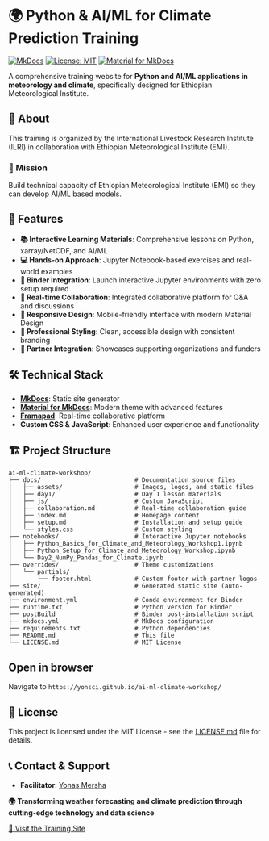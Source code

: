 # 🌍 Python & AI/ML for Climate Prediction Training

[![MkDocs](https://img.shields.io/badge/docs-mkdocs-blue)](https://yonsci.github.io/ai-ml-climate-workshop/)
[![License: MIT](https://img.shields.io/badge/License-MIT-yellow.svg)](https://opensource.org/licenses/MIT)
[![Material for MkDocs](https://img.shields.io/badge/material-mkdocs-teal)](https://squidfunk.github.io/mkdocs-material/)

A comprehensive training website for **Python and AI/ML applications in meteorology and climate**, specifically designed for Ethiopian Meteorological Institute.

## 📖 About

This training is organized by the International Livestock Research Institute (ILRI) in collaboration with Ethiopian Meteorological Institute (EMI).


### 🎯 Mission
Build technical capacity of Ethiopian Meteorological Institute (EMI) so they can develop AI/ML based models.

## 🚀 Features

- **📚 Interactive Learning Materials**: Comprehensive lessons on Python, xarray/NetCDF, and AI/ML
- **💻 Hands-on Approach**: Jupyter Notebook-based exercises and real-world examples
- **🚀 Binder Integration**: Launch interactive Jupyter environments with zero setup required
- **🤝 Real-time Collaboration**: Integrated collaborative platform for Q&A and discussions
- **📱 Responsive Design**: Mobile-friendly interface with modern Material Design
- **🎨 Professional Styling**: Clean, accessible design with consistent branding
- **🔗 Partner Integration**: Showcases supporting organizations and funders

## 🛠️ Technical Stack

- **[MkDocs](https://www.mkdocs.org/)**: Static site generator
- **[Material for MkDocs](https://squidfunk.github.io/mkdocs-material/)**: Modern theme with advanced features
- **[Framapad](https://framapad.org/)**: Real-time collaborative platform
- **Custom CSS & JavaScript**: Enhanced user experience and functionality

## 🏗️ Project Structure

```
ai-ml-climate-workshop/
├── docs/                          # Documentation source files
│   ├── assets/                    # Images, logos, and static files
│   ├── day1/                      # Day 1 lesson materials
│   ├── js/                        # Custom JavaScript
│   ├── collaboration.md           # Real-time collaboration guide
│   ├── index.md                   # Homepage content
│   ├── setup.md                   # Installation and setup guide
│   └── styles.css                 # Custom styling
├── notebooks/                     # Interactive Jupyter notebooks
│   ├── Python_Basics_for_Climate_and_Meteorology_Workshop1.ipynb
│   ├── Python_Setup_for_Climate_and_Meteorology_Workshop.ipynb
│   └── Day2_NumPy_Pandas_for_Climate.ipynb
├── overrides/                     # Theme customizations
│   └── partials/
│       └── footer.html            # Custom footer with partner logos
├── site/                          # Generated static site (auto-generated)
├── environment.yml                # Conda environment for Binder
├── runtime.txt                    # Python version for Binder
├── postBuild                      # Binder post-installation script
├── mkdocs.yml                     # MkDocs configuration
├── requirements.txt               # Python dependencies
├── README.md                      # This file
└── LICENSE.md                     # MIT License
```

## **Open in browser**
   Navigate to `https://yonsci.github.io/ai-ml-climate-workshop/`


## 📝 License

This project is licensed under the MIT License - see the [LICENSE.md](LICENSE.md) file for details.

## 📞 Contact & Support

- **Facilitator**: [Yonas Mersha](mailto:yonas.mersha14@gmail.com)

**🌍 Transforming weather forecasting and climate prediction through cutting-edge technology and data science**

[🚀 Visit the Training Site](https://yonsci.github.io/ai-ml-climate-workshop/)

</div>
